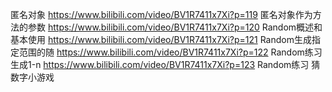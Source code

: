 匿名对象
https://www.bilibili.com/video/BV1R7411x7Xi?p=119
匿名对象作为方法的参数
https://www.bilibili.com/video/BV1R7411x7Xi?p=120
Random概述和基本使用
https://www.bilibili.com/video/BV1R7411x7Xi?p=121
Random生成指定范围的随
https://www.bilibili.com/video/BV1R7411x7Xi?p=122
Random练习 生成1-n
https://www.bilibili.com/video/BV1R7411x7Xi?p=123
Random练习 猜数字小游戏